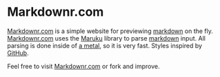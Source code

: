 # Markdownr.com

[Markdownr.com][] is a simple website for previewing [markdown][] on the fly. [Markdownr.com][] uses the [Maruku][] library to parse [markdown][] input. All parsing is done inside of [a metal][], so it is very fast. Styles inspired by [GitHub][].

Feel free to visit [Markdownr.com][] or fork and improve.

[Markdownr.com]: http://markdownr.com
[markdown]: http://daringfireball.net/projects/markdown
[Maruku]: http://maruku.rubyforge.org
[a metal]:https://github.com/samsoffes/markdownr.com/blob/master/app/metal/process_markdown.rb
[GitHub]: http://github.com
